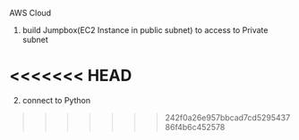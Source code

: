 AWS Cloud

1. build Jumpbox(EC2 Instance in public subnet) to access to Private subnet

<<<<<<< HEAD
=======
2. connect to Python
>>>>>>> 242f0a26e957bbcad7cd529543786f4b6c452578


